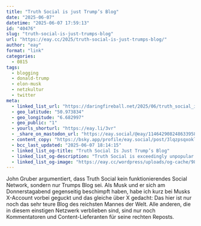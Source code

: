 ```yaml
---
title: "Truth Social is just Trump’s Blog"
date: "2025-06-07"
datetime: "2025-06-07 17:59:13"
id: "40476"
slug: "truth-social-is-just-trumps-blog"
url: "https://eay.cc/2025/truth-social-is-just-trumps-blog/"
author: "eay"
format: "link"
categories:
  - 0815
tags:
  - blogging
  - donald-trump
  - elon-musk
  - netzkultur
  - twitter
meta:
  - linked_list_url: "https://daringfireball.net/2025/06/truth_social_is_just_trumps_blog"
  - geo_latitude: "50.973834"
  - geo_longitude: "6.682997"
  - geo_public: "1"
  - yourls_shorturl: "https://eay.li/3vr"
  - _share_on_mastodon_url: "https://eay.social/@eay/114642908248633958"
  - content_copy: "https://bsky.app/profile/eay.social/post/3lqzpsqxokl2v"
  - bcc_last_updated: "2025-06-07 18:14:15"
  - linked_list_og-title: "Truth Social Is Just Trump’s Blog"
  - linked_list_og-description: "Truth Social is exceedingly unpopular when judged as a social network; but it’s exceedingly successful as a blog. All the other people using Truth Social are effectively reading his blog and shitposting comments and memes in response to his posts."
  - linked_list_og-image: "https://eay.cc/wordpress/uploads/og-cache/98f5cdcc416080f7ddeb8037b618f642.webp"
---
```


John Gruber argumentiert, dass Truth Social kein funktionierendes Social Network, sondern nur Trumps Blog sei. Als Musk und er sich am Donnerstagabend gegenseitig beschimpft haben, habe ich kurz bei Musks X-Account vorbei geguckt und das gleiche über X gedacht: Das hier ist nur noch das sehr teure Blog des reichsten Mannes der Welt. Alle anderen, die in diesem einstigen Netzwerk verblieben sind, sind nur noch Kommentatoren und Content-Lieferanten für seine rechten Reposts.
